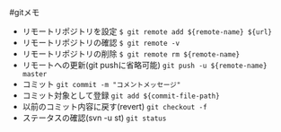 #gitメモ

- リモートリポジトリを設定
``` $ git remote add ${remote-name} ${url} ```
- リモートリポジトリの確認
``` $ git remote -v ```
- リモートリポジトリの削除
``` $ git remote rm ${remote-name} ```
- リモートへの更新(git pushに省略可能)
``` git push -u ${remote-name} master ```
- コミット
``` git commit -m "コメントメッセージ" ```
- コミット対象として登録
``` git add ${commit-file-path} ```
- 以前のコミット内容に戻す(revert)
``` git checkout -f ```
- ステータスの確認(svn -u st)
``` git status ```

